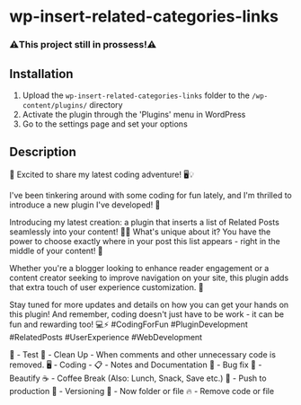 # wp-insert-related-categories-links 

### ⚠️This project still in prossess!⚠️
## Installation
1. Upload the `wp-insert-related-categories-links` folder to the `/wp-content/plugins/` directory
2. Activate the plugin through the 'Plugins' menu in WordPress
3. Go to the settings page and set your options

## Description
🚀 Excited to share my latest coding adventure! 🖥️💡

I've been tinkering around with some coding for fun lately, and I'm thrilled to introduce a new plugin I've developed! 🎉

Introducing my latest creation: a plugin that inserts a list of Related Posts seamlessly into your content! 📝✨ What's unique about it? You have the power to choose exactly where in your post this list appears - right in the middle of your content! 💪

Whether you're a blogger looking to enhance reader engagement or a content creator seeking to improve navigation on your site, this plugin adds that extra touch of user experience customization. 🌟

Stay tuned for more updates and details on how you can get your hands on this plugin! And remember, coding doesn't just have to be work - it can be fun and rewarding too! 💻⚡ #CodingForFun #PluginDevelopment #RelatedPosts #UserExperience #WebDevelopment

🧪 - Test 
🚿 - Clean Up - When comments and other unnecessary code is removed. 
🖥️ - Coding - 
📋 - Notes and Documentation 
🐞 - Bug fix 
💎 - Beautify 
☕ - Coffee Break (Also: Lunch, Snack, Save etc.)
🚀 - Push to production
🔖 - Versioning
📁 - Now folder or file
🔥 - Remove code or file
